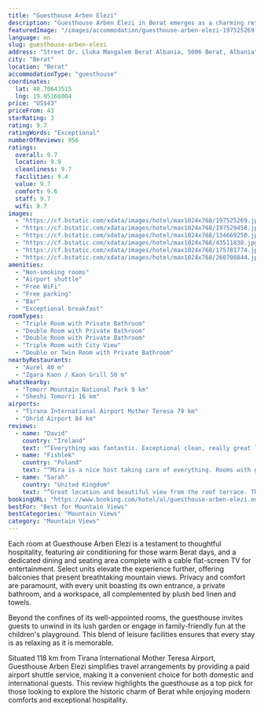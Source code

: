 ```yaml
---
title: "Guesthouse Arben Elezi"
description: "Guesthouse Arben Elezi in Berat emerges as a charming retreat for travelers seeking both tranquility and convenience."
featuredImage: "/images/accommodation/guesthouse-arben-elezi-197525269.jpg"
language: en
slug: guesthouse-arben-elezi
address: "Street Dr. Lluka Mangalem Berat Albania, 5006 Berat, Albania"
city: "Berat"
location: "Berat"
accommodationType: "guesthouse"
coordinates:
  lat: 40.70643515
  lng: 19.95166004
price: "US$43"
priceFrom: 43
starRating: 3
rating: 9.7
ratingWords: "Exceptional"
numberOfReviews: 956
ratings:
  overall: 9.7
  location: 9.9
  cleanliness: 9.7
  facilities: 9.4
  value: 9.7
  comfort: 9.6
  staff: 9.7
  wifi: 9.7
images:
  - "https://cf.bstatic.com/xdata/images/hotel/max1024x768/197525269.jpg?k=6b754d72f31fa872c3fa67336fbe1958a78ca64e46b9566da9fa13cb17f57550&o=&hp=1"
  - "https://cf.bstatic.com/xdata/images/hotel/max1024x768/197529458.jpg?k=7a3dda7881943f340b9a3315ad454831abead662875e15b7a800dcadcc41952e&o=&hp=1"
  - "https://cf.bstatic.com/xdata/images/hotel/max1024x768/134669250.jpg?k=98fb31ae68501301a24d39acfdddbf6f4c7bf5ededb2439b365343e7c51774f9&o=&hp=1"
  - "https://cf.bstatic.com/xdata/images/hotel/max1024x768/43511838.jpg?k=d1ca7a7ced1792ac9d9c0761c7811e47ff45d284e5938d423705b086d689399e&o=&hp=1"
  - "https://cf.bstatic.com/xdata/images/hotel/max1024x768/175781774.jpg?k=c0b0f3b5fffa43a2ffb05c35587ea5d65d361a267a26f003c81a0ac2971fdde4&o=&hp=1"
  - "https://cf.bstatic.com/xdata/images/hotel/max1024x768/260708844.jpg?k=50cd6e59f5ca5896fc7962abbb79aafb6ee2201990b62c506f4dc26e6ea9b3c7&o=&hp=1"
amenities:
  - "Non-smoking rooms"
  - "Airport shuttle"
  - "Free WiFi"
  - "Free parking"
  - "Bar"
  - "Exceptional breakfast"
roomTypes:
  - "Triple Room with Private Bathroom"
  - "Double Room with Private Bathroom"
  - "Double Room with Private Bathroom"
  - "Triple Room with City View"
  - "Double or Twin Room with Private Bathroom"
nearbyRestaurants:
  - "Aurel 40 m"
  - "Zgara Kaon / Kaon Grill 50 m"
whatsNearby:
  - "Tomorr Mountain National Park 9 km"
  - "Sheshi Tomorri 16 km"
airports:
  - "Tirana International Airport Mother Teresa 79 km"
  - "Ohrid Airport 84 km"
reviews:
  - name: "David"
    country: "Ireland"
    text: "“Everything was fantastic. Exceptional clean, really great location with breathtaking views and the friendliest host you could ask for. Myra booked a local wine tasting for us and arranged transportation. This was for sure our favourite place to...”"
  - name: "Fishlek"
    country: "Poland"
    text: "“Mira is a nice host taking care of everything. Rooms with good standard and attractive view on Berat.”"
  - name: "Sarah"
    country: "United Kingdom"
    text: "“Great location and beautiful view from the roof terrace. The host was very welcoming and helpful, and the breakfast was delicious!”"
bookingURL: "https://www.booking.com/hotel/al/guesthouse-arben-elezi.en-gb.html?aid=8035640"
bestFor: "Best for Mountain Views"
bestCategories: "Mountain Views"
category: "Mountain Views"
---
```


Each room at Guesthouse Arben Elezi is a testament to thoughtful hospitality, featuring air conditioning for those warm Berat days, and a dedicated dining and seating area complete with a cable flat-screen TV for entertainment. Select units elevate the experience further, offering balconies that present breathtaking mountain views. Privacy and comfort are paramount, with every unit boasting its own entrance, a private bathroom, and a workspace, all complemented by plush bed linen and towels.

Beyond the confines of its well-appointed rooms, the guesthouse invites guests to unwind in its lush garden or engage in family-friendly fun at the children's playground. This blend of leisure facilities ensures that every stay is as relaxing as it is memorable.

Situated 118 km from Tirana International Mother Teresa Airport, Guesthouse Arben Elezi simplifies travel arrangements by providing a paid airport shuttle service, making it a convenient choice for both domestic and international guests. This review highlights the guesthouse as a top pick for those looking to explore the historic charm of Berat while enjoying modern comforts and exceptional hospitality.